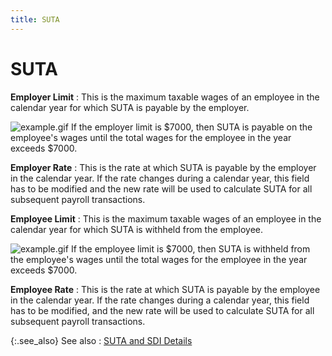 ```yaml
---
title: SUTA
---
```


# SUTA


**Employer Limit**
: This is the maximum taxable wages of an employee in the calendar year for which SUTA is payable by the employer.


![example.gif]({{site.prl_baseurl}}/img/example.gif)  If the employer limit is $7000, then SUTA is payable on the employee's wages until the total wages for the employee in the year exceeds $7000.


**Employer Rate**
: This is the rate at which SUTA is payable by the employer in the calendar year. If the rate changes during a calendar year, this field has to be modified and the new rate will be used to calculate SUTA for all subsequent payroll transactions.


**Employee Limit**
: This is the maximum taxable wages of an employee in the calendar year for which SUTA is withheld from the employee.


![example.gif]({{site.prl_baseurl}}/img/example.gif)  If the employee limit is $7000, then SUTA is withheld from the employee's wages until the total wages for the employee in the year exceeds $7000.


**Employee Rate**
: This is the rate at which SUTA is payable by the employee in the calendar year. If the rate changes during a calendar year, this field has to be modified, and the new rate will be used to calculate SUTA for all subsequent payroll transactions.


{:.see_also}
See also
: [SUTA and SDI Details]({{site.prl_baseurl}}/setup/suta-sdi-setup/the_suta_sdi_setup_profile.html)
